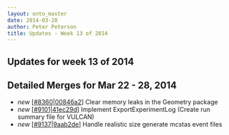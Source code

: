 ```yaml
---
layout: onto_master
date: 2014-03-28
author: Peter Peterson
title: Updates - Week 13 of 2014
---
```

Updates for week 13 of 2014
---------------------------

Detailed Merges for Mar 22 - 28, 2014
-------------------------------------
* *new* \[[#8360](http://trac.mantidproject.org/mantid/ticket/8360)|[00846a2](https://github.com/mantidproject/mantid/commit/00846a22b09382d70b4191e8859e0b10712af158)\] Clear memory leaks in the Geometry package
* *new* \[[#9101](http://trac.mantidproject.org/mantid/ticket/9101)|[41ec29d](https://github.com/mantidproject/mantid/commit/41ec29db451eaedc5c42947d84626a712106fe95)\] Implement ExportExperimentLog (Create run summary file for VULCAN)
* *new* \[[#9137](http://trac.mantidproject.org/mantid/ticket/9137)|[9aab2de](https://github.com/mantidproject/mantid/commit/9aab2dee4bf1e004e46d3f2ea6581b5d10dd1e7d)\] Handle realistic size generate mcstas event files
